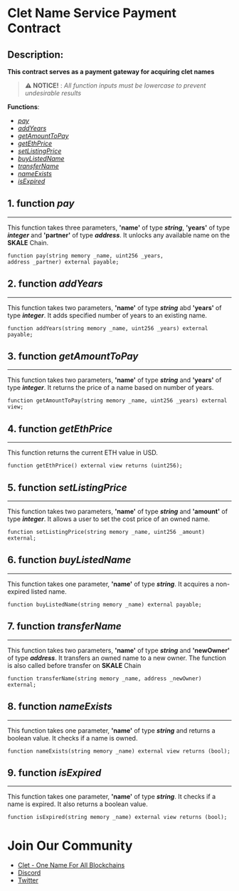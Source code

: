 # **Clet Name Service Payment Contract** 
## **Description**: 
**This contract serves as a payment gateway for acquiring clet names**

> **⚠ NOTICE!** : *All function inputs must be lowercase to prevent undesirable results*

**Functions**:

- [*pay*](#1-function-pay)
- [*addYears*](#2-function-addyears)
- [*getAmountToPay*](#3-function-getamounttopay)
- [*getEthPrice*](#4-function-getethprice)
- [*setListingPrice*](#5-function-setlistingprice)
- [*buyListedName*](#6-function-buylistedname)
- [*transferName*](#7-function-transfername)
- [*nameExists*](#8-function-nameexists) 
- [*isExpired*](#9-function-isexpired)

## 1. **function *pay***
___
This function takes three parameters, **'name'** of type ***string***, **'years'** of type ***integer*** and **'partner'** of type ***address***. It unlocks any available name on the **SKALE** Chain.
```shell
function pay(string memory _name, uint256 _years,
address _partner) external payable;
```
## 2. **function *addYears***
___
This function takes two parameters, **'name'** of type ***string*** abd **'years'** of type ***integer***. It adds specified number of years to an existing name.
```shell
function addYears(string memory _name, uint256 _years) external payable;
```

## 3. **function *getAmountToPay***
___
This function takes two parameters, **'name'** of type ***string*** and **'years'** of type ***integer***. It returns the price of a name based on number of years.
```shell
function getAmountToPay(string memory _name, uint256 _years) external view;
```

## 4. **function *getEthPrice***
___
This function returns the current ETH value in USD.
```shell
function getEthPrice() external view returns (uint256);
```

## 5. **function *setListingPrice***
___
This function takes two parameters, **'name'** of type ***string*** and **'amount'** of type ***integer***. It allows a user to set the cost price of an owned name.
```shell
function setListingPrice(string memory _name, uint256 _amount) external;
```

## 6. **function *buyListedName***
___
This function takes one parameter, **'name'** of type ***string***. It acquires a non-expired listed name.
```shell
function buyListedName(string memory _name) external payable;
```

## 7. **function *transferName***
___
This function takes two parameters, **'name'** of type ***string*** and **'newOwner'** of type ***address***. It transfers an owned name to a new owner. The function is also called before transfer on **SKALE** Chain
```shell
function transferName(string memory _name, address _newOwner) external;
```

## 8. **function *nameExists***
___
This function takes one parameter, **'name'** of type ***string*** and returns a boolean value. It checks if a name is owned.
```shell
function nameExists(string memory _name) external view returns (bool);
```

## 9. **function *isExpired***
___
This function takes one parameter, **'name'** of type ***string***. It checks if a name is expired. It also returns a boolean value.
```shell
function isExpired(string memory _name) external view returns (bool);
```

# **Join Our Community**

- [Clet - One Name For All Blockchains](https://www.clet.domains/)
- [Discord](https://discord.gg/TDedn26Hnc)
- [Twitter](https://twitter.com/cletNS)
